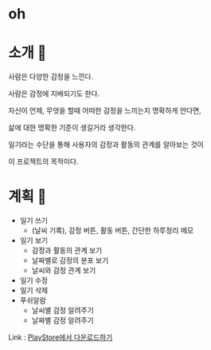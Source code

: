 # **oh**

# 소개 📌

사람은 다양한 감정을 느낀다.

사람은 감정에 지배되기도 한다.

자신이 언제, 무엇을 할때 어떠한 감정을 느끼는지 명확하게 안다면,

삶에 대한 명확한 기준이 생길거라 생각한다.

일기라는 수단을 통해 사용자의 감정과 활동의 관계를 알아보는 것이

이 프로젝트의 목적이다.

# 계획 📌

- 일기 쓰기
  - (날씨 기록), 감정 버튼, 활동 버튼, 간단한 하루정리 메모
- 일기 보기
  - 감정과 활동의 관계 보기
  - 날짜별로 감정의 분포 보기
  - 날씨와 감정 관계 보기
- 일기 수정
- 일기 삭제
- 푸쉬알람
  - 날씨별 감정 알려주기
  - 날짜별 감정 알려주기

Link : [PlayStore에서 다운로드하기](https://play.google.com/store/apps/details?id=com.oh)
